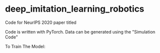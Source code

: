 # deep_imitation_learning_robotics

Code for NeurIPS 2020 paper titled

Code is written with PyTorch. Data can be generated using the "Simulation Code"

To Train The Model:





